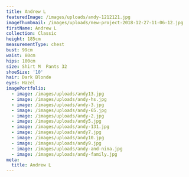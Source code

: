 ```yaml
---
title: Andrew L
featuredImage: /images/uploads/andy-1212121.jpg
imageThumbnail: /images/uploads/new-project-2018-12-27-11-06-12.jpg
firstName: Andrew L
collection: Classic
height: 185cm
measurementType: chest
bust: 99cm
waist: 80cm
hips: 100cm
size: Shirt M  Pants 32
shoeSize: '10'
hair: Dark Blonde
eyes: Hazel
imagePortfolio:
  - image: /images/uploads/andy13.jpg
  - image: /images/uploads/andy-hs.jpg
  - image: /images/uploads/andy-3.jpg
  - image: /images/uploads/andy-65.jpg
  - image: /images/uploads/andy-2.jpg
  - image: /images/uploads/andy5.jpg
  - image: /images/uploads/andy-131.jpg
  - image: /images/uploads/andy7.jpg
  - image: /images/uploads/andy10.jpg
  - image: /images/uploads/andy9.jpg
  - image: /images/uploads/andy-and-nina.jpg
  - image: /images/uploads/andy-family.jpg
meta:
  title: Andrew L
---
```


